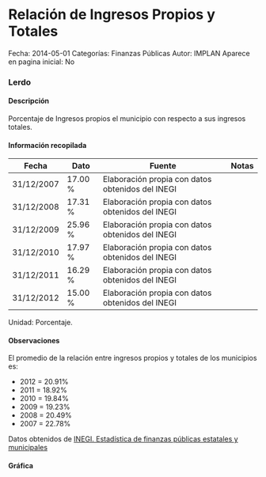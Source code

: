 Relación de Ingresos Propios y Totales
=====

Fecha: 2014-05-01
Categorías: Finanzas Públicas
Autor: IMPLAN
Aparece en pagina inicial: No

### Lerdo

#### Descripción

Porcentaje de Ingresos propios el municipio con respecto a sus ingresos totales.

<!-- break -->

#### Información recopilada

<table class="table table-hover table-bordered matriz">
  <thead>
    <tr><th>Fecha</th><th>Dato</th><th>Fuente</th><th>Notas</th></tr>
  </thead>
  <tbody>
    <tr><td class="centrado">31/12/2007</td><td class="derecha">17.00 %</td><td>Elaboración propia con datos obtenidos del INEGI</td><td></td></tr>
    <tr><td class="centrado">31/12/2008</td><td class="derecha">17.31 %</td><td>Elaboración propia con datos obtenidos del INEGI</td><td></td></tr>
    <tr><td class="centrado">31/12/2009</td><td class="derecha">25.96 %</td><td>Elaboración propia con datos obtenidos del INEGI</td><td></td></tr>
    <tr><td class="centrado">31/12/2010</td><td class="derecha">17.97 %</td><td>Elaboración propia con datos obtenidos del INEGI</td><td></td></tr>
    <tr><td class="centrado">31/12/2011</td><td class="derecha">16.29 %</td><td>Elaboración propia con datos obtenidos del INEGI</td><td></td></tr>
    <tr><td class="centrado">31/12/2012</td><td class="derecha">15.00 %</td><td>Elaboración propia con datos obtenidos del INEGI</td><td></td></tr>
  </tbody>
</table>

Unidad: Porcentaje.

#### Observaciones

El promedio de la relación entre ingresos propios y totales de los municipios es:

- 2012 = 20.91%
- 2011 = 18.92%
- 2010 = 19.84%
- 2009 = 19.23%
- 2008 = 20.49%
- 2007 = 22.78%

Datos obtenidos de [INEGI. Estadística de finanzas públicas estatales y municipales](http://www.inegi.org.mx/sistemas/olap/Proyectos/bd/continuas/finanzaspublicas/FPMun.asp?s=est&c=11289&proy=efipem_fmun)

#### Gráfica

<div id="Morriszwomtasw" class="grafica"></div>
<script>
new Morris.Line({
element: 'Morriszwomtasw',
data: [{ fecha: '2007-12-31', dato: 17.0000 },{ fecha: '2008-12-31', dato: 17.3100 },{ fecha: '2009-12-31', dato: 25.9600 },{ fecha: '2010-12-31', dato: 17.9700 },{ fecha: '2011-12-31', dato: 16.2900 },{ fecha: '2012-12-31', dato: 15.0000 }],
xkey: 'fecha',
ykeys: ['dato'],
labels: ['Dato'],
lineColors: ['#FF5B02'],
xLabelFormat: function(d) { return d.getDate()+'/'+(d.getMonth()+1)+'/'+d.getFullYear(); },
dateFormat: function(ts) { var d = new Date(ts); return d.getDate() + '/' + (d.getMonth() + 1) + '/' + d.getFullYear(); }
});
</script>
